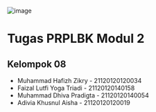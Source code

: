 ![image](https://github.com/hafizhzikry24/prplbk_kel08/assets/81897441/07d7f3b1-d63e-4efd-896c-1c32b72d2b54)




# Tugas PRPLBK Modul 2
## Kelompok 08
- Muhammad Hafizh Zikry - 21120120120034
- Faizal Lutfi Yoga Triadi - 21120120140158
- Muhammad Dhiva Pradigta - 21120120140054
- Adivia Khusnul Aisha - 21120120120019
